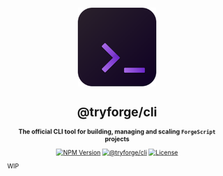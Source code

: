 <!-- Head -->
<p align="center"><img src="./assets/icon/cli.svg" alt="ForgeCLI Logo" width="180" /></p>
<h1 align="center">@tryforge/cli</h1>

<!-- Hero -->
<p align="center"><strong>The official CLI tool for building, managing and scaling <code>ForgeScript</code> projects</strong></p>
<p align="center">
  <a href="https://www.npmjs.com/package/@tryforge/cli"><img src="https://img.shields.io/npm/v/@tryforge/cli?color=5c16d4&label=Version&logo=npm" alt="NPM Version"></a>
  <a href="https://github.com/tryforge/cli/"><img src="https://img.shields.io/github/package-json/v/striatp/forgecli/dev?label=@tryforge/cli&color=5c16d4" alt="@tryforge/cli"></a>
  <a href="/LICENSE.md"><img src="https://img.shields.io/github/license/tryforge/cli?label=License" alt="License"></a>
</p>


WIP

